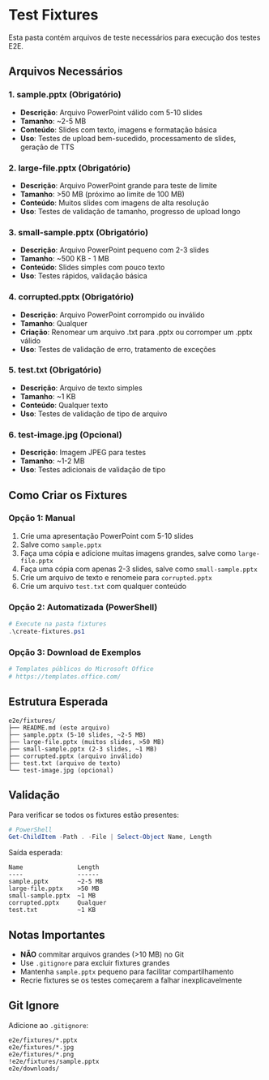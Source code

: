# Test Fixtures

Esta pasta contém arquivos de teste necessários para execução dos testes E2E.

## Arquivos Necessários

### 1. sample.pptx (Obrigatório)
- **Descrição**: Arquivo PowerPoint válido com 5-10 slides
- **Tamanho**: ~2-5 MB
- **Conteúdo**: Slides com texto, imagens e formatação básica
- **Uso**: Testes de upload bem-sucedido, processamento de slides, geração de TTS

### 2. large-file.pptx (Obrigatório)
- **Descrição**: Arquivo PowerPoint grande para teste de limite
- **Tamanho**: >50 MB (próximo ao limite de 100 MB)
- **Conteúdo**: Muitos slides com imagens de alta resolução
- **Uso**: Testes de validação de tamanho, progresso de upload longo

### 3. small-sample.pptx (Obrigatório)
- **Descrição**: Arquivo PowerPoint pequeno com 2-3 slides
- **Tamanho**: ~500 KB - 1 MB
- **Conteúdo**: Slides simples com pouco texto
- **Uso**: Testes rápidos, validação básica

### 4. corrupted.pptx (Obrigatório)
- **Descrição**: Arquivo PowerPoint corrompido ou inválido
- **Tamanho**: Qualquer
- **Criação**: Renomear um arquivo .txt para .pptx ou corromper um .pptx válido
- **Uso**: Testes de validação de erro, tratamento de exceções

### 5. test.txt (Obrigatório)
- **Descrição**: Arquivo de texto simples
- **Tamanho**: ~1 KB
- **Conteúdo**: Qualquer texto
- **Uso**: Testes de validação de tipo de arquivo

### 6. test-image.jpg (Opcional)
- **Descrição**: Imagem JPEG para testes
- **Tamanho**: ~1-2 MB
- **Uso**: Testes adicionais de validação de tipo

## Como Criar os Fixtures

### Opção 1: Manual
1. Crie uma apresentação PowerPoint com 5-10 slides
2. Salve como `sample.pptx`
3. Faça uma cópia e adicione muitas imagens grandes, salve como `large-file.pptx`
4. Faça uma cópia com apenas 2-3 slides, salve como `small-sample.pptx`
5. Crie um arquivo de texto e renomeie para `corrupted.pptx`
6. Crie um arquivo `test.txt` com qualquer conteúdo

### Opção 2: Automatizada (PowerShell)
```powershell
# Execute na pasta fixtures
.\create-fixtures.ps1
```

### Opção 3: Download de Exemplos
```powershell
# Templates públicos do Microsoft Office
# https://templates.office.com/
```

## Estrutura Esperada

```
e2e/fixtures/
├── README.md (este arquivo)
├── sample.pptx (5-10 slides, ~2-5 MB)
├── large-file.pptx (muitos slides, >50 MB)
├── small-sample.pptx (2-3 slides, ~1 MB)
├── corrupted.pptx (arquivo inválido)
├── test.txt (arquivo de texto)
└── test-image.jpg (opcional)
```

## Validação

Para verificar se todos os fixtures estão presentes:

```powershell
# PowerShell
Get-ChildItem -Path . -File | Select-Object Name, Length
```

Saída esperada:
```
Name               Length
----               ------
sample.pptx        ~2-5 MB
large-file.pptx    >50 MB
small-sample.pptx  ~1 MB
corrupted.pptx     Qualquer
test.txt           ~1 KB
```

## Notas Importantes

- **NÃO** commitar arquivos grandes (>10 MB) no Git
- Use `.gitignore` para excluir fixtures grandes
- Mantenha `sample.pptx` pequeno para facilitar compartilhamento
- Recrie fixtures se os testes começarem a falhar inexplicavelmente

## Git Ignore

Adicione ao `.gitignore`:
```
e2e/fixtures/*.pptx
e2e/fixtures/*.jpg
e2e/fixtures/*.png
!e2e/fixtures/sample.pptx
e2e/downloads/
```
